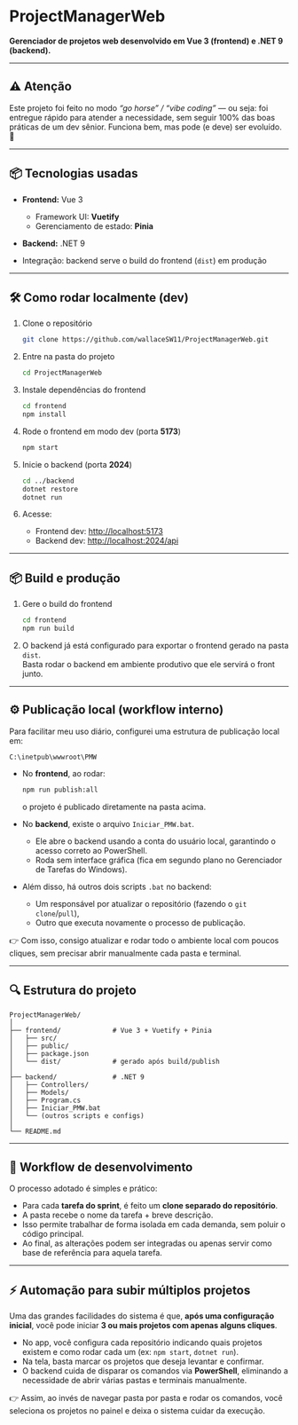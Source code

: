 
# ProjectManagerWeb

**Gerenciador de projetos web desenvolvido em Vue 3 (frontend) e .NET 9 (backend).**

---

## ⚠️ Atenção

Este projeto foi feito no modo *“go horse” / “vibe coding”* — ou seja: foi entregue rápido para atender a necessidade, sem seguir 100% das boas práticas de um dev sênior. Funciona bem, mas pode (e deve) ser evoluído. 🚀

---

## 📦 Tecnologias usadas

- **Frontend:** Vue 3  
  - Framework UI: **Vuetify**  
  - Gerenciamento de estado: **Pinia**  

- **Backend:** .NET 9  
- Integração: backend serve o build do frontend (`dist`) em produção  

---

## 🛠️ Como rodar localmente (dev)

1. Clone o repositório  
   ```bash
   git clone https://github.com/wallaceSW11/ProjectManagerWeb.git
   ```

2. Entre na pasta do projeto  
   ```bash
   cd ProjectManagerWeb
   ```

3. Instale dependências do frontend  
   ```bash
   cd frontend
   npm install
   ```

4. Rode o frontend em modo dev (porta **5173**)  
   ```bash
   npm start
   ```

5. Inicie o backend (porta **2024**)  
   ```bash
   cd ../backend
   dotnet restore
   dotnet run
   ```

6. Acesse:  
   - Frontend dev: [http://localhost:5173](http://localhost:5173)  
   - Backend dev: [http://localhost:2024/api](http://localhost:2024/api)  

---

## 📦 Build e produção

1. Gere o build do frontend  
   ```bash
   cd frontend
   npm run build
   ```

2. O backend já está configurado para exportar o frontend gerado na pasta `dist`.  
   Basta rodar o backend em ambiente produtivo que ele servirá o front junto.  

---

## ⚙️ Publicação local (workflow interno)

Para facilitar meu uso diário, configurei uma estrutura de publicação local em:  

```
C:\inetpub\wwwroot\PMW
```

- No **frontend**, ao rodar:  
  ```bash
  npm run publish:all
  ```  
  o projeto é publicado diretamente na pasta acima.  

- No **backend**, existe o arquivo `Iniciar_PMW.bat`.  
  - Ele abre o backend usando a conta do usuário local, garantindo o acesso correto ao PowerShell.  
  - Roda sem interface gráfica (fica em segundo plano no Gerenciador de Tarefas do Windows).  

- Além disso, há outros dois scripts `.bat` no backend:  
  - Um responsável por atualizar o repositório (fazendo o `git clone`/`pull`),  
  - Outro que executa novamente o processo de publicação.  

👉 Com isso, consigo atualizar e rodar todo o ambiente local com poucos cliques, sem precisar abrir manualmente cada pasta e terminal.  

---

## 🔍 Estrutura do projeto

```
ProjectManagerWeb/
│
├── frontend/             # Vue 3 + Vuetify + Pinia
│   ├── src/
│   ├── public/
│   ├── package.json
│   └── dist/             # gerado após build/publish
│
├── backend/              # .NET 9
│   ├── Controllers/
│   ├── Models/
│   ├── Program.cs
│   ├── Iniciar_PMW.bat
│   └── (outros scripts e configs)
│
└── README.md
```

---

## 📖 Workflow de desenvolvimento

O processo adotado é simples e prático:  

- Para cada **tarefa do sprint**, é feito um **clone separado do repositório**.  
- A pasta recebe o nome da tarefa + breve descrição.  
- Isso permite trabalhar de forma isolada em cada demanda, sem poluir o código principal.  
- Ao final, as alterações podem ser integradas ou apenas servir como base de referência para aquela tarefa.  

---

## ⚡ Automação para subir múltiplos projetos

Uma das grandes facilidades do sistema é que, **após uma configuração inicial**, você pode iniciar **3 ou mais projetos com apenas alguns cliques**.  

- No app, você configura cada repositório indicando quais projetos existem e como rodar cada um (ex: `npm start`, `dotnet run`).  
- Na tela, basta marcar os projetos que deseja levantar e confirmar.  
- O backend cuida de disparar os comandos via **PowerShell**, eliminando a necessidade de abrir várias pastas e terminais manualmente.  

👉 Assim, ao invés de navegar pasta por pasta e rodar os comandos, você seleciona os projetos no painel e deixa o sistema cuidar da execução.
